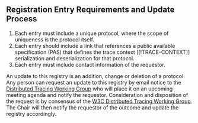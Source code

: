 ## Registration Entry Requirements and Update Process

1. Each entry must include a unique protocol, where the scope of uniqueness is
   the protocol itself.
2. Each entry should include a link that references a public available
   specification (PAS) that defines the trace context [[!TRACE-CONTEXT]]
   serialization and deserialization for that protocol.
3. Each entry must include contact information of the requestor.

An update to this registry is an addition, change or deletion of a protocol. Any
person can request an update to this registry by email notice  to the
[Distributed Tracing  Working
Group](https://www.w3.org/2018/distributed-tracing/) who will place it on an
upcoming meeting agenda and notify the requestor. Consideration and disposition
of the request is by consensus of the [W3C Distributed Tracing Working
Group](https://www.w3.org/2018/distributed-tracing/). The Chair will then notify
the requestor of the outcome and update the registry accordingly.
